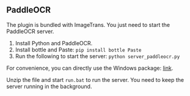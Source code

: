 ## PaddleOCR

The plugin is bundled with ImageTrans. You just need to start the PaddleOCR server.

1. Install Python and PaddleOCR.
2. Install bottle and Paste: `pip install bottle Paste`
3. Run the following to start the server: `python server_paddleocr.py`

For convenience, you can directly use the Windows package: [link](https://github.com/xulihang/ImageTrans_plugins/releases/download/plugins/PaddleOCR.zip).

Unzip the file and start `run.bat` to run the server. You need to keep the server running in the background.